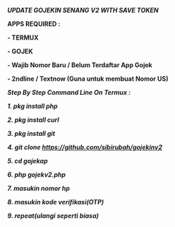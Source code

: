 ***UPDATE GOJEKIN SENANG V2 WITH SAVE TOKEN***

**APPS REQUIRED :**

**- TERMUX**

**- GOJEK**

**- Wajib Nomor Baru / Belum Terdaftar App Gojek**

**- 2ndline / Textnow (Guna untuk membuat Nomor US)**


***Step By Step Command Line On Termux :***

***1. pkg install php***

***2. pkg install curl***

***3. pkg install git***

***4. git clone https://github.com/sibirubah/gojekinv2***

***5. cd gojekap***

***6. php gojekv2.php***

***7. masukin nomor hp***

***8. masukin kode verifikasi(OTP)***

***9. repeat(ulangi seperti biasa)***
